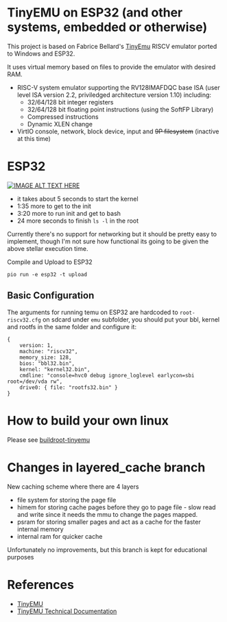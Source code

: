 # TinyEMU on ESP32 (and other systems, embedded or otherwise)

This project is based on Fabrice Bellard's [TinyEmu](https://bellard.org/tinyemu/) RISCV emulator ported to Windows and ESP32. 

It uses virtual memory based on files to provide the emulator with desired RAM.

* RISC-V system emulator supporting the RV128IMAFDQC base ISA (user level ISA version 2.2, priviledged architecture version 1.10) including:
    * 32/64/128 bit integer registers
    * 32/64/128 bit floating point instructions (using the SoftFP Library)
    * Compressed instructions
    * Dynamic XLEN change
* VirtIO console, network, block device, input and ~~9P filesystem~~ (inactive at this time)

# ESP32

[![IMAGE ALT TEXT HERE](https://img.youtube.com/vi/f3a3xeTRj_A/0.jpg)](https://www.youtube.com/watch?v=f3a3xeTRj_A)


* it takes about 5 seconds to start the kernel
* 1:35 more to get to the init
* 3:20 more to run init and get to bash
* 24 more seconds to finish ```ls -l``` in the root

Currently there's no support for networking but it should be pretty easy to implement, though I'm not sure how functional its going to be given the above stellar execution time.

Compile and Upload to ESP32
```
pio run -e esp32 -t upload
```

## Basic Configuration

The arguments for running temu on ESP32 are hardcoded to ```root-riscv32.cfg``` on sdcard under ```emu``` subfolder, you should put your bbl, kernel and rootfs in the same folder and configure it:
```
{
    version: 1,
    machine: "riscv32",
    memory_size: 128,
    bios: "bbl32.bin",
    kernel: "kernel32.bin",
    cmdline: "console=hvc0 debug ignore_loglevel earlycon=sbi root=/dev/vda rw",
    drive0: { file: "rootfs32.bin" }
}
```

# How to build your own linux
Please see [buildroot-tinyemu](https://github.com/drorgl/buildroot-tinyemu)

# Changes in layered_cache branch

New caching scheme where there are 4 layers
- file system for storing the page file
- himem for storing cache pages before they go to page file - slow read and write since it needs the mmu to change the pages mapped.
- psram for storing smaller pages and act as a cache for the faster internal memory
- internal ram for quicker cache

Unfortunately no improvements, but this branch is kept for educational purposes

# References
* [TinyEMU](https://bellard.org/tinyemu/)
* [TinyEMU Technical Documentation](https://bellard.org/tinyemu/readme.txt)

